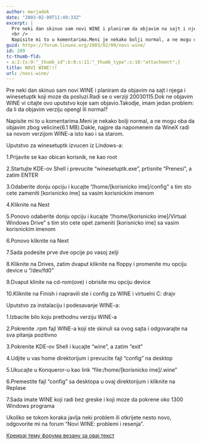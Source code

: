 ```yaml
---
author: merjadok
date: "2003-02-09T11:49:33Z"
excerpt: |
  Pre neki dan skinuo sam novi WINE i planiram da objavim na sajt i njega i winesetuptk koji moze da posluzi.Radi se o verziji 20030115.Dok ne objavim WINE vi citajte ovo uputstvo koje sam objavio.Takodje, imam jedan problem: da li da objavim verziju opengl ili normal?
  <br />
  Napisite mi to u komentarima.Meni je nekako bolji normal, a ne mogu oba da objavim zbog velicine(6.1 MB).
guid: https://forum.linuxo.org/2003/02/09/novi-wine/
id: 289
tc-thumb-fld:
- a:2:{s:9:"_thumb_id";b:0;s:11:"_thumb_type";s:10:"attachment";}
title: NOVI WINE!!!
url: /novi-wine/
---
```

Pre neki dan skinuo sam novi WINE i planiram da objavim na sajt i njega i winesetuptk koji moze da posluzi.Radi se o verziji 20030115.Dok ne objavim WINE vi citajte ovo uputstvo koje sam objavio.Takodje, imam jedan problem: da li da objavim verziju opengl ili normal?  
  
Napisite mi to u komentarima.Meni je nekako bolji normal, a ne mogu oba da objavim zbog velicine(6.1 MB).<!--break-->Dakle, najpre da napomenem da WineX radi sa novom verzijom WINE-a isto kao i sa starom.

Uputstvo za winesetuptk izvucen iz Lindows-a:  
  
1.Prijavite se kao obican korisnik, ne kao root  
  
2.Startujte KDE-ov Shell i prevucite &#8220;winesetuptk.exe&#8221;, prtisnite &#8220;Prenesi&#8221;, a zatim ENTER  
  
3.Odaberite donju opciju i kucajte &#8220;/home/[korisnicko ime]/config&#8221; s tim sto cete zameniti [korisnicko ime] sa vasim korisnickim imenom  
  
4.Kliknite na Next  
  
5.Ponovo odaberite donju opciju i kucajte &#8220;/home/[korisnicko ime]/Virtual Windows Drive&#8221; s tim sto cete opet zameniti [korisnicko ime] sa vasim korisnickim imenom  
  
6.Ponovo kliknite na Next  
  
7.Sada podesite prve dve opcije po vasoj zelji  
  
8.Kliknite na Drives, zatim dvaput kliknite na floppy i promenite mu opciju device u &#8220;/dev/fd0&#8221;  
  
9.Dvaput klinite na cd-rom(ove) i obrisite mu opciju device  
  
10.Kliknite na Finish i napravili ste i config za WINE i virtuelni C: drajv

Uputstvo za instalaciju i podesavanje WINE-a:  
  
1.Izbacite bilo koju prethodnu verziju WINE-a  
  
2.Pokrenite .rpm fajl WINE-a koji ste skinuli sa ovog sajta i odgovarajte na sva pitanja pozitivno  
  
3.Pokrenite KDE-ov Shell i kucajte &#8220;wine&#8221;, a zatim &#8220;exit&#8221;  
  
4.Udjite u vas home direktorijum i prevucite fajl &#8220;config&#8221; na desktop  
  
5.Ukucajte u Konqueror-u kao link &#8220;file:/home/[korisnicko ime]/.wine&#8221;  
  
6.Premestite fajl &#8220;config&#8221; sa desktopa u ovaj direktorijum i kliknite na Replase  
  
7.Sada imate WINE koji radi bez greske i koji moze da pokrene oko 1300 Windows programa

Ukoliko se tokom koraka javlja neki problem ili otkrijete nesto novo, odgovorite mi na forum &#8220;Novi WINE: problemi i resenja&#8221;.

[Креирај тему форума везану за овај текст](https://linuxo.org/nova-tema-na-forumu/?se_pid=289)